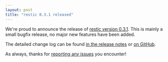 ```yaml
---
layout: post
title: "restic 0.3.1 released"
---
```


We're proud to announce the release of [restic version 0.3.1](https://github.com/restic/restic/releases/tag/v0.3.1). This is mainly a small bugfix release, no major new features have been added.

The detailed change log can be found [in the release notes](https://github.com/restic/restic/releases/tag/v0.3.1) or [on GitHub](https://github.com/restic/restic/compare/v0.3.0...v0.3.1).

As always, thanks for [reporting any issues](https://github.com/restic/restic/issues/new) you encounter!
